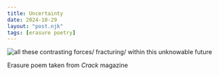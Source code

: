 ```yaml
---
title: Uncertainty 
date: 2024-10-29
layout: "post.njk"
tags: [erasure poetry]
---
```


<img src="/assets/images/articles/2024/fracture.jpg" alt="all these contrasting forces/ fracturing/ within this unknowable future" title="would be lovely if we knew the future, especially say after next tuesday" class="responsive">

Erasure poem taken from *Crack* magazine
